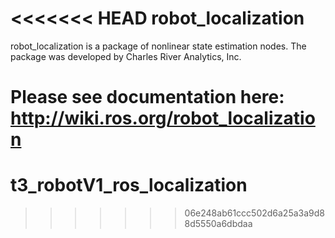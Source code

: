 <<<<<<< HEAD
robot_localization
==================

robot_localization is a package of nonlinear state estimation nodes. The package was developed by Charles River Analytics, Inc.

Please see documentation here: http://wiki.ros.org/robot_localization
=======
# t3_robotV1_ros_localization
>>>>>>> 06e248ab61ccc502d6a25a3a9d88d5550a6dbdaa
